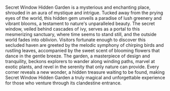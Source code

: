 Secret Window Hidden Garden is a mysterious and enchanting place, shrouded in an aura of mystique and intrigue. Tucked away from the prying eyes of the world, this hidden gem unveils a paradise of lush greenery and vibrant blooms, a testament to nature's unparalleled beauty. The secret window, veiled behind cascades of ivy, serves as a portal to this mesmerizing sanctuary, where time seems to stand still, and the outside world fades into oblivion. Visitors fortunate enough to discover this secluded haven are greeted by the melodic symphony of chirping birds and rustling leaves, accompanied by the sweet scent of blooming flowers that dance in the gentle breeze. The garden, a masterpiece of design and tranquility, beckons explorers to wander along winding paths, marvel at exotic plants, and revel in the serenity that only nature can provide. Every corner reveals a new wonder, a hidden treasure waiting to be found, making Secret Window Hidden Garden a truly magical and unforgettable experience for those who venture through its clandestine entrance.
